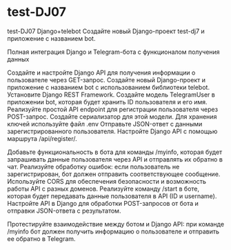 # test-DJ07
 test-DJ07 Django+telebot
Создайте новый Django-проект test-dj7 и приложение с названием bot.

Полная интеграция Django и Telegram-бота с функционалом получения данных

Создайте и настройте Django API для получения информации о пользователе через GET-запрос.
Создайте новый Django-проект и приложение с названием bot с использованием библиотеки telebot.
Установите Django REST Framework.
Создайте модель TelegramUser в приложении bot, которая будет хранить ID пользователя и его имя.
Реализуйте простой API endpoint для регистрации пользователя через POST-запрос. 
Создайте сериализатор для этой модели.
Для хранения ключей используйте файл .env
Отправьте JSON-ответ с данными зарегистрированного пользователя.
Настройте Django API с помощью маршрута /api/register/.

Добавьте функциональность в бота для команды /myinfo, которая будет запрашивать 
данные пользователя через API и отправлять их обратно в чат.
Реализуйте обработку ошибок: если пользователь не зарегистрирован, бот должен отправить 
соответствующее сообщение.
Используйте CORS для обеспечения безопасности и возможность работы API с разных доменов.
Реализуйте команду /start в боте, которая будет передавать данные пользователя 
в API (ID и username).
Настройте API в Django для обработки POST-запросов от бота и отправки JSON-ответа с результатом.

Протестируйте взаимодействие между ботом и Django API: при команде /myinfo
бот должен получить информацию о пользователе и отправить ее обратно в Telegram.

